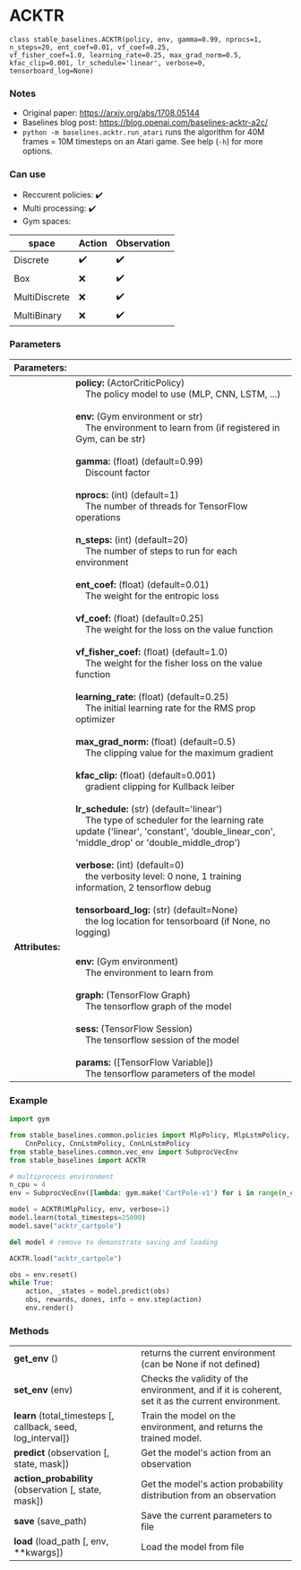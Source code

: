 # ACKTR

```
class stable_baselines.ACKTR(policy, env, gamma=0.99, nprocs=1, n_steps=20, ent_coef=0.01, vf_coef=0.25, 
vf_fisher_coef=1.0, learning_rate=0.25, max_grad_norm=0.5, kfac_clip=0.001, lr_schedule='linear', verbose=0,
tensorboard_log=None)
```

### Notes 

- Original paper: https://arxiv.org/abs/1708.05144
- Baselines blog post: https://blog.openai.com/baselines-acktr-a2c/
- `python -m baselines.acktr.run_atari` runs the algorithm for 40M frames = 10M timesteps on an Atari game. See help (`-h`) for more options.

### Can use
- Reccurent policies: :heavy_check_mark:
- Multi processing: :heavy_check_mark:
- Gym spaces:

| **space**     | **Action**         | **Observation**    |
| ------------- | ------------------ | ------------------ |
| Discrete      | :heavy_check_mark: | :heavy_check_mark: |
| Box           | :x:                | :heavy_check_mark: |
| MultiDiscrete | :x:                | :heavy_check_mark: |
| MultiBinary   | :x:                | :heavy_check_mark: |

### Parameters

| **Parameters:** |     |
| --------------- | --- |
|                 | **policy:** (ActorCriticPolicy) <br>&nbsp;&nbsp;&nbsp; The policy model to use (MLP, CNN, LSTM, ...) <br><br> **env:** (Gym environment or str) <br>&nbsp;&nbsp;&nbsp; The environment to learn from (if registered in Gym, can be str) <br><br> **gamma:** (float) (default=0.99) <br>&nbsp;&nbsp;&nbsp; Discount factor <br><br> **nprocs:** (int) (default=1) <br>&nbsp;&nbsp;&nbsp; The number of threads for TensorFlow operations <br><br> **n_steps:** (int) (default=20) <br>&nbsp;&nbsp;&nbsp; The number of steps to run for each environment <br><br> **ent_coef:** (float) (default=0.01) <br>&nbsp;&nbsp;&nbsp; The weight for the entropic loss <br><br> **vf_coef:** (float) (default=0.25) <br>&nbsp;&nbsp;&nbsp; The weight for the loss on the value function <br><br> **vf_fisher_coef:** (float) (default=1.0) <br>&nbsp;&nbsp;&nbsp; The weight for the fisher loss on the value function <br><br> **learning_rate:** (float) (default=0.25) <br>&nbsp;&nbsp;&nbsp; The initial learning rate for the RMS prop optimizer <br><br> **max_grad_norm:** (float) (default=0.5) <br>&nbsp;&nbsp;&nbsp; The clipping value for the maximum gradient <br><br> **kfac_clip:** (float) (default=0.001) <br>&nbsp;&nbsp;&nbsp; gradient clipping for Kullback leiber <br><br> **lr_schedule:** (str) (default='linear') <br>&nbsp;&nbsp;&nbsp; The type of scheduler for the learning rate update ('linear', 'constant', 'double_linear_con', 'middle_drop' or 'double_middle_drop') <br><br> **verbose:** (int) (default=0) <br>&nbsp;&nbsp;&nbsp; the verbosity level: 0 none, 1 training information, 2 tensorflow debug <br><br> **tensorboard_log:** (str) (default=None) <br>&nbsp;&nbsp;&nbsp; the log location for tensorboard (if None, no logging) |
| **Attributes:** |     |
|                 | **env:** (Gym environment) <br>&nbsp;&nbsp;&nbsp; The environment to learn from <br><br> **graph:** (TensorFlow Graph) <br>&nbsp;&nbsp;&nbsp; The tensorflow graph of the model <br><br> **sess:** (TensorFlow Session) <br>&nbsp;&nbsp;&nbsp; The tensorflow session of the model <br><br> **params:** ([TensorFlow Variable]) <br>&nbsp;&nbsp;&nbsp; The tensorflow parameters of the model|

### Example
```python
import gym

from stable_baselines.common.policies import MlpPolicy, MlpLstmPolicy, MlpLnLstmPolicy, \
    CnnPolicy, CnnLstmPolicy, CnnLnLstmPolicy
from stable_baselines.common.vec_env import SubprocVecEnv
from stable_baselines import ACKTR

# multiprocess environment
n_cpu = 4
env = SubprocVecEnv([lambda: gym.make('CartPole-v1') for i in range(n_cpu)])

model = ACKTR(MlpPolicy, env, verbose=1)
model.learn(total_timesteps=25000)
model.save("acktr_cartpole")

del model # remove to demonstrate saving and loading

ACKTR.load("acktr_cartpole")

obs = env.reset()
while True:
    action, _states = model.predict(obs)
    obs, rewards, dones, info = env.step(action)
    env.render()
```

### Methods 
|                                                              |                                                                                                        |
| ------------------------------------------------------------ | ------------------------------------------------------------------------------------------------------ |
| **get_env** ()                                               | returns the current environment (can be None if not defined)                                           |
| **set_env** (env)                                            | Checks the validity of the environment, and if it is coherent, set it as the current environment.      |
| **learn** (total_timesteps [, callback, seed, log_interval]) | Train the model on the environment, and returns the trained model.                                     |
| **predict** (observation [, state, mask])                    | Get the model's action from an observation                                                             |
| **action_probability** (observation [, state, mask])         | Get the model's action probability distribution from an observation                                    |
| **save** (save_path)                                         | Save the current parameters to file                                                                    |
| **load** (load_path [, env, **kwargs])                       | Load the model from file                                                                               |
